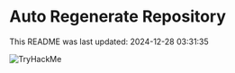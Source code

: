 # Auto Regenerate Repository

This README was last updated: 2024-12-28 03:31:35

 ![TryHackMe](https://tryhackme.com/badge/533634)